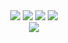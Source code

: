 <div align="center">
  <img src="https://badgen.net/badge/money/missing/red">
  <img src="https://badgen.net/badge/body clock/broken/red">
  <img src="https://badgen.net/badge/cute things/needed/red">
  <img src="https://badgen.net/badge/motivated/enough/green">
</div>

<div align="center">
  <img src="https://github-readme-stats.vercel.app/api?username=jpnykw&count_private=true&show_icons=true&theme=tokyonight">
</div>
